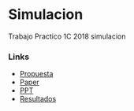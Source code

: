 # Simulacion
Trabajo Practico 1C 2018 simulacion

### Links
  - [Propuesta](https://drive.google.com/open?id=1LVF8xdJRE90wF8dtSjLTL5azmE1z6bW02iodQ2UGX4Q)
  - [Paper](https://drive.google.com/open?id=1ubXNRjOF4_Bc0kDRGEpx2Vz6TdNz5i2Y)
  - [PPT](https://drive.google.com/open?id=1vUoxP2v4tWPBzvdX9XhGuj6vI1r84uJWPn2vzHkTMBg)
  - [Resultados](https://drive.google.com/open?id=1UWAAuv1XQ3Pp5FCesFl1P5PU3MbxaFGl)
 
